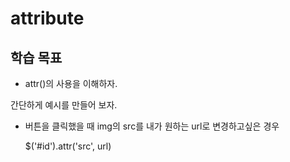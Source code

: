 # attribute

## 학습 목표

- attr()의 사용을 이해하자.

간단하게 예시를 만들어 보자.

- 버튼을 클릭했을 때 img의 src를 내가 원하는 url로 변경하고싶은 경우


    $('#id').attr('src', url)


